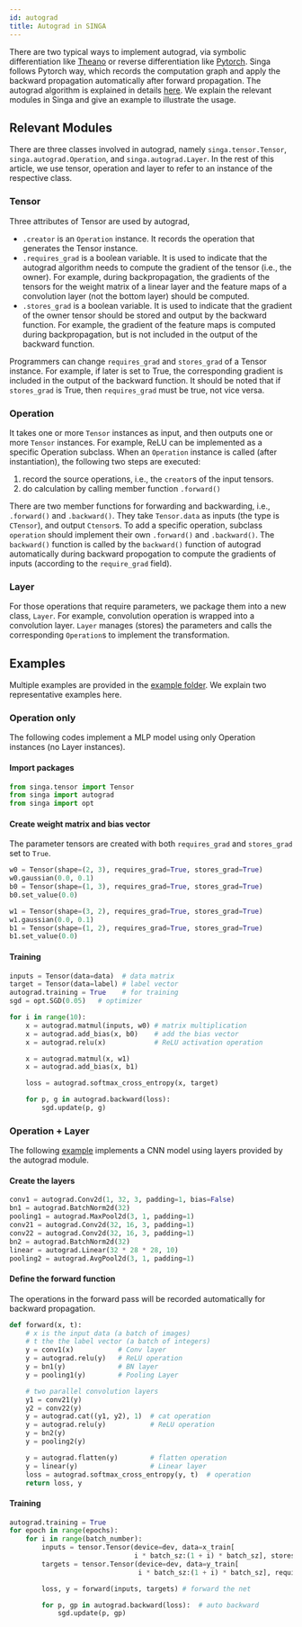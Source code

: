 ```yaml
---
id: autograd
title: Autograd in SINGA
---
```


<!--- Licensed to the Apache Software Foundation (ASF) under one or more contributor license agreements.  See the NOTICE file distributed with this work for additional information regarding copyright ownership.  The ASF licenses this file to you under the Apache License, Version 2.0 (the "License"); you may not use this file except in compliance with the License.  You may obtain a copy of the License at http://www.apache.org/licenses/LICENSE-2.0 Unless required by applicable law or agreed to in writing, software distributed under the License is distributed on an "AS IS" BASIS, WITHOUT WARRANTIES OR CONDITIONS OF ANY KIND, either express or implied.  See the License for the specific language governing permissions and limitations under the License.  -->

There are two typical ways to implement autograd, via symbolic differentiation like [Theano](http://deeplearning.net/software/theano/index.html) or reverse differentiation like [Pytorch](https://pytorch.org/docs/stable/notes/autograd.html). Singa follows Pytorch way, which records the computation graph and apply the backward propagation automatically after forward propagation. The autograd algorithm is explained in details [here](https://pytorch.org/docs/stable/notes/autograd.html). We explain the relevant modules in Singa and give an example to illustrate the usage.

## Relevant Modules

There are three classes involved in autograd, namely `singa.tensor.Tensor`, `singa.autograd.Operation`, and `singa.autograd.Layer`. In the rest of this article, we use tensor, operation and layer to refer to an instance of the respective class.

### Tensor

Three attributes of Tensor are used by autograd,

- `.creator` is an `Operation` instance. It records the operation that generates the Tensor instance.
- `.requires_grad` is a boolean variable. It is used to indicate that the autograd algorithm needs to compute the gradient of the tensor (i.e., the owner). For example, during backpropagation, the gradients of the tensors for the weight matrix of a linear layer and the feature maps of a convolution layer (not the bottom layer) should be computed.
- `.stores_grad` is a boolean variable. It is used to indicate that the gradient of the owner tensor should be stored and output by the backward function. For example, the gradient of the feature maps is computed during backpropagation, but is not included in the output of the backward function.

Programmers can change `requires_grad` and `stores_grad` of a Tensor instance. For example, if later is set to True, the corresponding gradient is included in the output of the backward function. It should be noted that if `stores_grad` is True, then `requires_grad` must be true, not vice versa.

### Operation

It takes one or more `Tensor` instances as input, and then outputs one or more `Tensor` instances. For example, ReLU can be implemented as a specific Operation subclass. When an `Operation` instance is called (after instantiation), the following two steps are executed:

1. record the source operations, i.e., the `creator`s of the input tensors.
2. do calculation by calling member function `.forward()`

There are two member functions for forwarding and backwarding, i.e., `.forward()` and `.backward()`. They take `Tensor.data` as inputs (the type is `CTensor`), and output `Ctensor`s. To add a specific operation, subclass `operation` should implement their own `.forward()` and `.backward()`. The `backward()` function is called by the `backward()` function of autograd automatically during backward propogation to compute the gradients of inputs (according to the `require_grad` field).

### Layer

For those operations that require parameters, we package them into a new class, `Layer`. For example, convolution operation is wrapped into a convolution layer. `Layer` manages (stores) the parameters and calls the corresponding `Operation`s to implement the transformation.

## Examples

Multiple examples are provided in the [example folder](https://github.com/apache/singa/tree/master/examples/autograd). We explain two representative examples here.

### Operation only

The following codes implement a MLP model using only Operation instances (no Layer instances).

#### Import packages

```python
from singa.tensor import Tensor
from singa import autograd
from singa import opt
```

#### Create weight matrix and bias vector

The parameter tensors are created with both `requires_grad` and `stores_grad` set to `True`.

```python
w0 = Tensor(shape=(2, 3), requires_grad=True, stores_grad=True)
w0.gaussian(0.0, 0.1)
b0 = Tensor(shape=(1, 3), requires_grad=True, stores_grad=True)
b0.set_value(0.0)

w1 = Tensor(shape=(3, 2), requires_grad=True, stores_grad=True)
w1.gaussian(0.0, 0.1)
b1 = Tensor(shape=(1, 2), requires_grad=True, stores_grad=True)
b1.set_value(0.0)
```

#### Training

```python
inputs = Tensor(data=data)  # data matrix
target = Tensor(data=label) # label vector
autograd.training = True    # for training
sgd = opt.SGD(0.05)   # optimizer

for i in range(10):
    x = autograd.matmul(inputs, w0) # matrix multiplication
    x = autograd.add_bias(x, b0)    # add the bias vector
    x = autograd.relu(x)            # ReLU activation operation

    x = autograd.matmul(x, w1)
    x = autograd.add_bias(x, b1)

    loss = autograd.softmax_cross_entropy(x, target)

    for p, g in autograd.backward(loss):
        sgd.update(p, g)
```

### Operation + Layer

The following [example](https://github.com/apache/singa/blob/master/examples/autograd/mnist_cnn.py) implements a CNN model using layers provided by the autograd module.

#### Create the layers

```python
conv1 = autograd.Conv2d(1, 32, 3, padding=1, bias=False)
bn1 = autograd.BatchNorm2d(32)
pooling1 = autograd.MaxPool2d(3, 1, padding=1)
conv21 = autograd.Conv2d(32, 16, 3, padding=1)
conv22 = autograd.Conv2d(32, 16, 3, padding=1)
bn2 = autograd.BatchNorm2d(32)
linear = autograd.Linear(32 * 28 * 28, 10)
pooling2 = autograd.AvgPool2d(3, 1, padding=1)
```

#### Define the forward function

The operations in the forward pass will be recorded automatically for backward propagation.

```python
def forward(x, t):
    # x is the input data (a batch of images)
    # t the the label vector (a batch of integers)
    y = conv1(x)           # Conv layer
    y = autograd.relu(y)   # ReLU operation
    y = bn1(y)             # BN layer
    y = pooling1(y)        # Pooling Layer

    # two parallel convolution layers
    y1 = conv21(y)
    y2 = conv22(y)
    y = autograd.cat((y1, y2), 1)  # cat operation
    y = autograd.relu(y)           # ReLU operation
    y = bn2(y)
    y = pooling2(y)

    y = autograd.flatten(y)        # flatten operation
    y = linear(y)                  # Linear layer
    loss = autograd.softmax_cross_entropy(y, t)  # operation
    return loss, y
```

#### Training

```python
autograd.training = True
for epoch in range(epochs):
    for i in range(batch_number):
        inputs = tensor.Tensor(device=dev, data=x_train[
                               i * batch_sz:(1 + i) * batch_sz], stores_grad=False)
        targets = tensor.Tensor(device=dev, data=y_train[
                                i * batch_sz:(1 + i) * batch_sz], requires_grad=False, stores_grad=False)

        loss, y = forward(inputs, targets) # forward the net

        for p, gp in autograd.backward(loss):  # auto backward
            sgd.update(p, gp)
```
